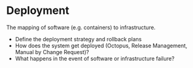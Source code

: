 # Deployment

The mapping of software (e.g. containers) to infrastructure.

- Define the deployment strategy and rollback plans
- How does the system get deployed (Octopus, Release Management, Manual by Change Request)?
- What happens in the event of software or infrastructure failure?
